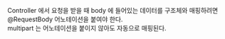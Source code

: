 Controller 에서 요청을 받을 때 body 에 들어있는 데이터를 구조체와 매핑하려면 @RequestBody 어노테이션을 붙여야 한다.  
multipart 는 어노테이션을 붙이지 않아도 자동으로 매핑된다.